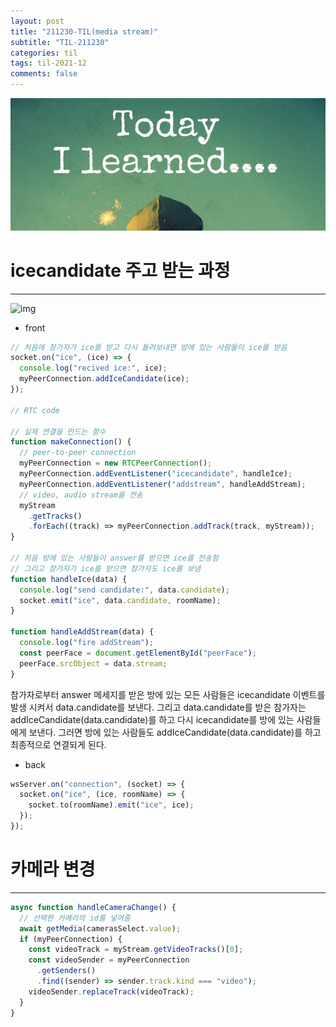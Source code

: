 ```yaml
---
layout: post
title: "211230-TIL(media stream)"
subtitle: "TIL-211230"
categories: til
tags: til-2021-12
comments: false
---
```


![1-1](/assets/img/TIL.jpeg)

# icecandidate 주고 받는 과정

---

![img](https://miro.medium.com/max/1600/1*hQHzaT-JB1Wx3y0qtQX8Kw.png)

- front

```js
// 처음에 참가자가 ice를 받고 다시 돌려보내면 방에 있는 사람들이 ice를 받음
socket.on("ice", (ice) => {
  console.log("recived ice:", ice);
  myPeerConnection.addIceCandidate(ice);
});

// RTC code

// 실제 연결을 만드는 함수
function makeConnection() {
  // peer-to-peer connection
  myPeerConnection = new RTCPeerConnection();
  myPeerConnection.addEventListener("icecandidate", handleIce);
  myPeerConnection.addEventListener("addstream", handleAddStream);
  // video, audio stream을 전송
  myStream
    .getTracks()
    .forEach((track) => myPeerConnection.addTrack(track, myStream));
}

// 처음 방에 있는 사람들이 answer를 받으면 ice를 전송함
// 그리고 참가자가 ice를 받으면 참가자도 ice를 보냄
function handleIce(data) {
  console.log("send candidate:", data.candidate);
  socket.emit("ice", data.candidate, roomName);
}

function handleAddStream(data) {
  console.log("fire addStream");
  const peerFace = document.getElementById("peerFace");
  peerFace.srcObject = data.stream;
}
```

참가자로부터 answer 메세지를 받은 방에 있는 모든 사람들은 icecandidate 이벤트를 발생 시켜서 data.candidate를 보낸다.
그리고 data.candidate를 받은 참가자는 addIceCandidate(data.candidate)를 하고 다시 icecandidate를 방에 있는 사람들에게 보낸다.
그러면 방에 있는 사람들도 addIceCandidate(data.candidate)를 하고 최종적으로 연결되게 된다.

- back

```js
wsServer.on("connection", (socket) => {
  socket.on("ice", (ice, roomName) => {
    socket.to(roomName).emit("ice", ice);
  });
});
```

# 카메라 변경

---

```js
async function handleCameraChange() {
  // 선택한 카메라의 id를 넣어줌
  await getMedia(camerasSelect.value);
  if (myPeerConnection) {
    const videoTrack = myStream.getVideoTracks()[0];
    const videoSender = myPeerConnection
      .getSenders()
      .find((sender) => sender.track.kind === "video");
    videoSender.replaceTrack(videoTrack);
  }
}
```
